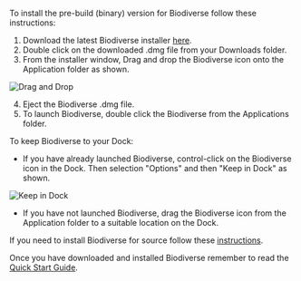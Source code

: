 To install the pre-build (binary) version for Biodiverse follow these instructions:

1. Download the latest Biodiverse installer [here](http://google.com). 
2. Double click on the downloaded .dmg file from your Downloads folder.
3. From the installer window, Drag and drop the Biodiverse icon onto the Application folder as shown.

![Drag and Drop](https://github.com/shawnlaffan/biodiverse/blob/mac_build/etc/mmb/images/DragAndDropBiodiverse.jpeg)

4. Eject the Biodiverse .dmg file.
5. To launch Biodiverse, double click the Biodiverse from the Applications folder. 

To keep Biodiverse to your Dock:

* If you have already launched Biodiverse, control-click on the Biodiverse icon in the Dock. Then selection "Options" and then "Keep in Dock" as shown. 

![Keep in Dock](https://github.com/shawnlaffan/biodiverse/blob/mac_build/etc/mmb/images/KeepinDock.jpeg)

* If you have not launched Biodiverse, drag the Biodiverse icon from the Application folder to a suitable location on the Dock.

If you need to install Biodiverse for source follow these [instructions](https://github.com/shawnlaffan/biodiverse/wiki/OSX_source_installation).

Once you have downloaded and installed Biodiverse remember to read the [Quick Start Guide](http://biodiverse.unsw.edu.au/downloads/Biodiverse_Quick_Start_Guide_0.19.pdf).